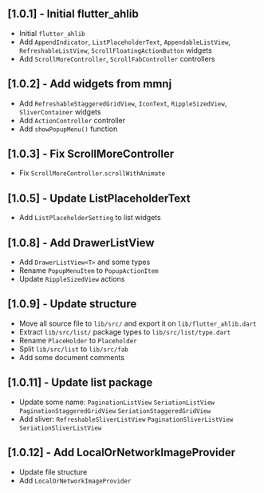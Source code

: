 ## [1.0.1] - Initial flutter_ahlib

+ Initial `flutter_ahlib`
+ Add `AppendIndicator`, `ListPlaceholderText`, `AppendableListView`, `RefreshableListView`, `ScrollFloatingActionButton` widgets
+ Add `ScrollMoreController`, `ScrollFabController` controllers

## [1.0.2] - Add widgets from mmnj

+ Add `RefreshableStaggeredGridView`, `IconText`, `RippleSizedView`, `SliverContainer` widgets
+ Add `ActionController` controller
+ Add `showPopupMenu()` function

## [1.0.3] - Fix ScrollMoreController

+ Fix `ScrollMoreController`.`scrollWithAnimate`

## [1.0.5] - Update ListPlaceholderText

+ Add `ListPlaceholderSetting` to list widgets

## [1.0.8] - Add DrawerListView

+ Add `DrawerListView<T>` and some types
+ Rename `PopupMenuItem` to `PopupActionItem`
+ Update `RippleSizedView` actions

## [1.0.9] - Update structure

+ Move all source file to `lib/src/` and export it on `lib/flutter_ahlib.dart`
+ Extract `lib/src/list/` package types to `lib/src/list/type.dart`
+ Rename `PlaceHolder` to `Placeholder`
+ Split `lib/src/list` to `lib/src/fab`
+ Add some document comments

## [1.0.11] - Update list package

+ Update some name: `PaginationListView` `SeriationListView` `PaginationStaggeredGridView` `SeriationStaggeredGridView`
+ Add sliver: `RefreshableSliverListView` `PaginationSliverListView` `SeriationSliverListView`

## [1.0.12] - Add LocalOrNetworkImageProvider

+ Update file structure
+ Add `LocalOrNetworkImageProvider`
